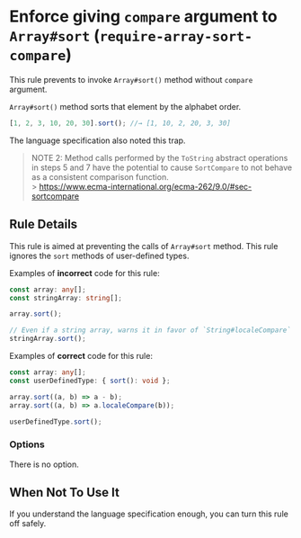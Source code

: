 # Enforce giving `compare` argument to `Array#sort` (`require-array-sort-compare`)

This rule prevents to invoke `Array#sort()` method without `compare` argument.

`Array#sort()` method sorts that element by the alphabet order.

```ts
[1, 2, 3, 10, 20, 30].sort(); //→ [1, 10, 2, 20, 3, 30]
```

The language specification also noted this trap.

> NOTE 2: Method calls performed by the `ToString` abstract operations in steps 5 and 7 have the potential to cause `SortCompare` to not behave as a consistent comparison function.<br> > https://www.ecma-international.org/ecma-262/9.0/#sec-sortcompare

## Rule Details

This rule is aimed at preventing the calls of `Array#sort` method.
This rule ignores the `sort` methods of user-defined types.

Examples of **incorrect** code for this rule:

```ts
const array: any[];
const stringArray: string[];

array.sort();

// Even if a string array, warns it in favor of `String#localeCompare` method.
stringArray.sort();
```

Examples of **correct** code for this rule:

```ts
const array: any[];
const userDefinedType: { sort(): void };

array.sort((a, b) => a - b);
array.sort((a, b) => a.localeCompare(b));

userDefinedType.sort();
```

### Options

There is no option.

## When Not To Use It

If you understand the language specification enough, you can turn this rule off safely.
